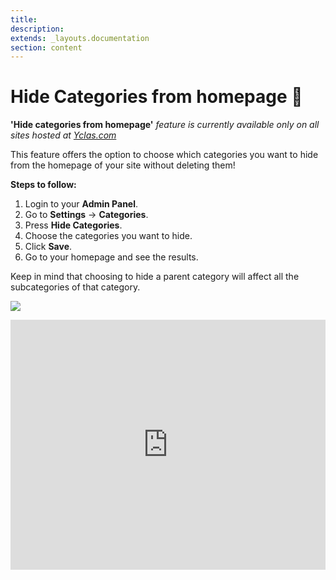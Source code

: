 ```yaml
---
title:
description:
extends: _layouts.documentation
section: content
---
```


# Hide Categories from homepage 🙈

**'Hide categories from homepage'** *feature is currently available only on all sites hosted at  [Yclas.com](https://yclas.com/)*

This feature offers the option to choose which categories you want to hide from the homepage of your site without deleting them!

**Steps to follow:**

1.  Login to your **Admin Panel**.
2.  Go to  **Settings**  ->  **Categories**.
3.  Press  **Hide Categories**.
4.  Choose the categories you want to hide.
5.  Click  **Save**.
6.  Go to your homepage and see the results.

Keep in mind that choosing to hide a parent category will affect all the subcategories of that category.

![](https://raw.githubusercontent.com/yclas/guides/master/images/hide%20categories.jpg)



<iframe width="100%" height="400px" src="https://www.youtube.com/embed/OR8susdsVpg" title="Yclas video" frameborder="0" allow="accelerometer; autoplay; clipboard-write; encrypted-media; gyroscope; picture-in-picture" allowfullscreen></iframe>
 
